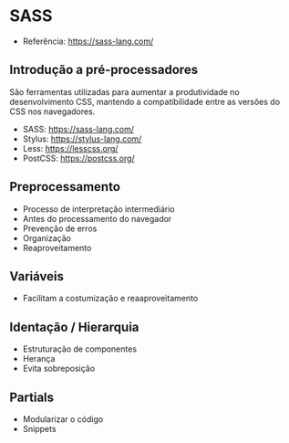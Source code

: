 # SASS
- Referência: https://sass-lang.com/

## Introdução a pré-processadores
São ferramentas utilizadas para aumentar a produtividade no desenvolvimento CSS, mantendo a compatibilidade entre as versões do CSS nos navegadores.

- SASS: https://sass-lang.com/
- Stylus: https://stylus-lang.com/
- Less: https://lesscss.org/
- PostCSS: https://postcss.org/


## Preprocessamento
- Processo de interpretação intermediário
- Antes do processamento do navegador
- Prevenção de erros
- Organização
- Reaproveitamento

## Variáveis
- Facilitam a costumização e reaaproveitamento

## Identação / Hierarquia
- Estruturação de componentes
- Herança
- Evita sobreposição

## Partials
- Modularizar o código
- Snippets
